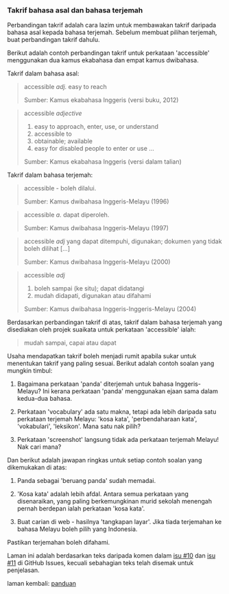 ---
---

### Takrif bahasa asal dan bahasa terjemah

Perbandingan takrif adalah cara lazim untuk membawakan
takrif daripada bahasa asal kepada bahasa terjemah. Sebelum
membuat pilihan terjemah, buat perbandingan takrif dahulu.

Berikut adalah contoh perbandingan takrif untuk perkataan
'accessible' menggunakan dua kamus ekabahasa dan empat
kamus dwibahasa.

Takrif dalam bahasa asal:

> accessible *adj.* easy to reach
>
> Sumber: Kamus ekabahasa Inggeris (versi buku, 2012)

> accessible *adjective*
>
> 1. easy to approach, enter, use, or understand
> 2. accessible to
> 3. obtainable; available
> 4. easy for disabled people to enter or use
>    ...
>
> Sumber: Kamus ekabahasa Inggeris (versi dalam talian)

Takrif dalam bahasa terjemah:

> accessible - boleh dilalui.
>
> Sumber: Kamus dwibahasa Inggeris-Melayu (1996)

> accessible *a.* dapat diperoleh.
>
> Sumber: Kamus dwibahasa Inggeris-Melayu (1997)

> accessible *adj* yang dapat ditempuhi, digunakan;
> dokumen yang tidak boleh dilihat [...]
>
> Sumber: Kamus dwibahasa Inggeris-Melayu (2000)

> accessible *adj*
>
> 1. boleh sampai (ke situ); dapat didatangi
> 2. mudah didapati, digunakan atau difahami
>
> Sumber: Kamus dwibahasa Inggeris-Inggeris-Melayu (2004)

Berdasarkan perbandingan takrif di atas, takrif dalam
bahasa terjemah yang disediakan oleh projek suaikata untuk
perkataan 'accessible' ialah:

> mudah sampai, capai atau dapat

Usaha mendapatkan takrif boleh menjadi rumit apabila
sukar untuk menentukan takrif yang paling sesuai. Berikut
adalah contoh soalan yang mungkin timbul:

1. Bagaimana perkataan 'panda' diterjemah untuk bahasa
Inggeris-Melayu? Ini kerana perkataan 'panda' menggunakan
ejaan sama dalam kedua-dua bahasa.

2. Perkataan 'vocabulary' ada satu makna, tetapi ada lebih
daripada satu perkataan terjemah Melayu: 'kosa kata',
'perbendaharaan kata', 'vokabulari', 'leksikon'. Mana satu
nak pilih?

3. Perkataan 'screenshot' langsung tidak ada perkataan
terjemah Melayu! Nak cari mana?

Dan berikut adalah jawapan ringkas untuk setiap contoh
soalan yang dikemukakan di atas:

1. Panda sebagai 'beruang panda' sudah memadai.

2. 'Kosa kata' adalah lebih afdal. Antara semua perkataan
yang disenaraikan, yang paling berkemungkinan murid sekolah
menengah pernah berdepan ialah perkataan 'kosa kata'.

3. Buat carian di web - hasilnya 'tangkapan layar'. Jika
tiada terjemahan ke bahasa Melayu boleh pilih yang
Indonesia.

Pastikan terjemahan boleh difahami.

Laman ini adalah berdasarkan teks daripada komen dalam
[isu #10][a] dan [isu #11][b] di GitHub Issues, kecuali
sebahagian teks telah disemak untuk penjelasan.

laman kembali: [panduan][0]

  [0]: ../index.md
  [a]: https://github.com/kmubiin/suaikata/issues/10
  [b]: https://github.com/kmubiin/suaikata/issues/11

